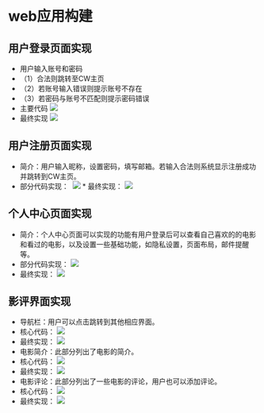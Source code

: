 # web应用构建
## 用户登录页面实现
* 用户输入账号和密码
* （1）合法则跳转至CW主页
* （2）若账号输入错误则提示账号不存在
* （3）若密码与账号不匹配则提示密码错误
* 主要代码
![](https://ooo.0o0.ooo/2017/06/19/5947dcaddcd6b.png)
* 最终实现
![](https://ooo.0o0.ooo/2017/06/19/5947dcd9977f5.jpg)
## 用户注册页面实现
* 简介：用户输入昵称，设置密码，填写邮箱。若输入合法则系统显示注册成功并跳转到CW主页。
* 部分代码实现：
 ![](https://ooo.0o0.ooo/2017/06/19/5947e1cf69abd.png)
* 最终实现：
![](https://ooo.0o0.ooo/2017/06/19/5947e1e17414c.png)
## 个人中心页面实现
* 简介：个人中心页面可以实现的功能有用户登录后可以查看自己喜欢的的电影和看过的电影，以及设置一些基础功能，如隐私设置，页面布局，邮件提醒等。
* 部分代码实现：
![](https://ooo.0o0.ooo/2017/06/20/59489828441be.png)
* 最终实现：
![](https://ooo.0o0.ooo/2017/06/20/5948984882065.png)
## 影评界面实现
* 导航栏：用户可以点击跳转到其他相应界面。
* 核心代码：
![](https://ooo.0o0.ooo/2017/06/20/5948ccb667066.png)
* 最终实现：
![](https://ooo.0o0.ooo/2017/06/20/5948ccdda5f32.png)
* 电影简介：此部分列出了电影的简介。
* 核心代码：
![](https://ooo.0o0.ooo/2017/06/20/5948cd61e67fc.png)
* 最终实现：
![](https://ooo.0o0.ooo/2017/06/20/5948cd75304ad.png)
* 电影评论：此部分列出了一些电影的评论，用户也可以添加评论。
* 核心代码：
![](https://ooo.0o0.ooo/2017/06/20/5948cdaaeb0b4.png)
* 最终实现：
![](https://ooo.0o0.ooo/2017/06/20/5948cdce6acd4.png)
